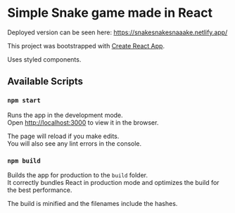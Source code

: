 # Simple Snake game made in React

Deployed version can be seen here: <https://snakesnakesnaaake.netlify.app/>

This project was bootstrapped with [Create React App](https://github.com/facebook/create-react-app).

Uses styled components.

## Available Scripts

### `npm start`

Runs the app in the development mode.\
Open [http://localhost:3000](http://localhost:3000) to view it in the browser.

The page will reload if you make edits.\
You will also see any lint errors in the console.

### `npm build`

Builds the app for production to the `build` folder.\
It correctly bundles React in production mode and optimizes the build for the best performance.

The build is minified and the filenames include the hashes.
